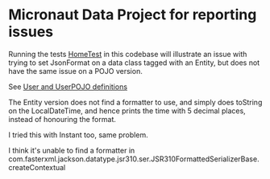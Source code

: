 # Micronaut Data Project for reporting issues

Running the tests [HomeTest](src/test/kotlin/mn/data/HomeTest.kt) in this codebase will illustrate an issue with trying to set JsonFormat on a data class
tagged with an Entity, but does not have the same issue on a POJO version.

See [User and UserPOJO definitions](src/main/kotlin/mn/data/domain/User.kt)

The Entity version does not find a formatter to use, and simply does toString on the LocalDateTime,
and hence prints the time with 5 decimal places, instead of honouring the format.

I tried this with Instant too, same problem.

I think it's unable to find a formatter in com.fasterxml.jackson.datatype.jsr310.ser.JSR310FormattedSerializerBase.createContextual

